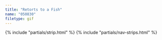 ```yaml
---
title: "Retorts to a Fish"
name: "050830"
filetype: gif
---
```


{% include "partials/strip.html" %}
{% include "partials/nav-strips.html" %}